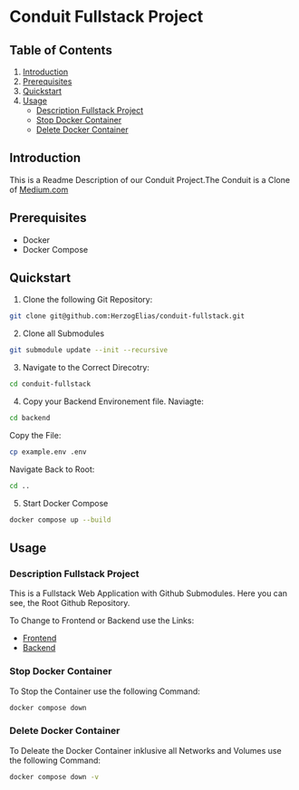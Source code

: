 # Conduit Fullstack Project

## Table of Contents
1. [Introduction](#Introduction)
2. [Prerequisites](#Prerequisites)
3. [Quickstart](#Quickstart)
4. [Usage](#Usage)
   - [Description Fullstack Project](#Description-Fullstack-Project)
   - [Stop Docker Container](#Stop-Docker-Container)
   - [Delete Docker Container](#Delete-Docker-Container)

## Introduction
This is a Readme Description of our Conduit Project.The Conduit is a Clone of <a href=https://medium.com/>Medium.com<a>

## Prerequisites
- Docker 
- Docker Compose 

## Quickstart
1. Clone the following Git Repository: 
```bash
git clone git@github.com:HerzogElias/conduit-fullstack.git
```

2. Clone all Submodules 
```bash
git submodule update --init --recursive
```

3. Navigate to the Correct Direcotry: 
```bash
cd conduit-fullstack
```

4. Copy your Backend Environement file.
Naviagte: 
```bash
cd backend
```

Copy the File: 
```bash
cp example.env .env
```

Navigate Back to Root: 
```bash
cd ..
```

5. Start Docker Compose 
```bash
docker compose up --build
```

## Usage 
### Description Fullstack Project 
This is a Fullstack Web Application with Github Submodules. 
Here you can see, the Root Github Repository. 

To Change to Frontend or Backend use the Links: 
- <a href="https://github.com/HerzogElias/conduit-frontend/">Frontend</a>
- <a href="https://github.com/HerzogElias/conduit-backend/">Backend</a>

### Stop Docker Container 
To Stop the Container use the following Command: 
```bash
docker compose down 
```
### Delete Docker Container 
To Deleate the Docker Container inklusive all Networks and Volumes use the following Command: 
```bash
docker compose down -v
```
